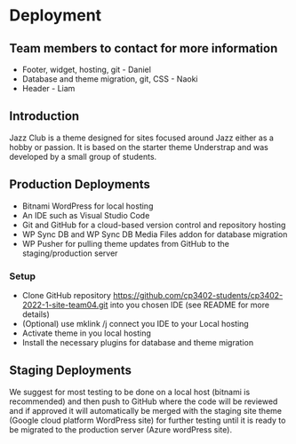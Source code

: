 [//]: # (Describe your development and deployment workflow in enough detail that a)

[//]: # (new team member or someone taking over the project could follow to successfully develop theme)

[//]: # (updates locally, then test and deploy them to your staging and live sites. This should include aspects such as project)

[//]: # (management, version control, testing and automation. Do not provide private details like passwords.)

# Deployment
## Team members to contact for more information

* Footer, widget, hosting, git - Daniel
* Database and theme migration, git, CSS - Naoki
* Header - Liam
 
## Introduction
Jazz Club is a theme designed for sites focused around Jazz either as a hobby or passion. It is based on the starter theme Understrap and was developed by a small group of students.

## Production Deployments
* Bitnami WordPress for local hosting
* An IDE such as Visual Studio Code
* Git and GitHub for a cloud-based version control and repository hosting
* WP Sync DB and WP Sync DB Media Files addon for database migration
* WP Pusher for pulling theme updates from GitHub to the staging/production server

### Setup
* Clone GitHub repository https://github.com/cp3402-students/cp3402-2022-1-site-team04.git into you chosen IDE (see README for more details)
* (Optional) use mklink /j connect you IDE to your Local hosting
* Activate theme in you local hosting
* Install the necessary plugins for database and theme migration


## Staging Deployments
We suggest for most testing to be done on a local host (bitnami is recommended) and then push to GitHub where the code will be reviewed and if approved it will automatically be merged with the staging site theme (Google cloud platform WordPress site) for further testing until it is ready to be migrated to the production server (Azure wordPress site).


